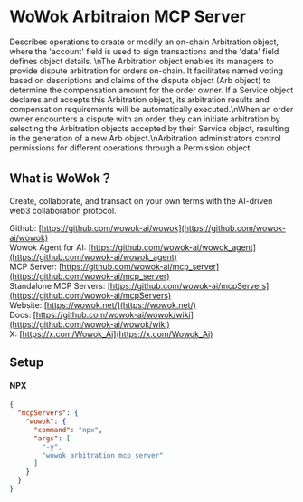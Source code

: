 # WoWok Arbitraion MCP Server
Describes operations to create or modify an on-chain Arbitration object, where the 'account' field is used to sign transactions and the 'data' field defines object details. \nThe Arbitration object enables its managers to provide dispute arbitration for orders on-chain. It facilitates named voting based on descriptions and claims of the dispute object (Arb object) to determine the compensation amount for the order owner. If a Service object declares and accepts this Arbitration object, its arbitration results and compensation requirements will be automatically executed.\nWhen an order owner encounters a dispute with an order, they can initiate arbitration by selecting the Arbitration objects accepted by their Service object, resulting in the generation of a new Arb object.\nArbitration administrators control permissions for different operations through a Permission object.

## What is WoWok？
Create, collaborate, and transact on your own terms with the AI-driven web3 collaboration protocol.

Github: [https://github.com/wowok-ai/wowok](https://github.com/wowok-ai/wowok)   
Wowok Agent for AI: [https://github.com/wowok-ai/wowok_agent](https://github.com/wowok-ai/wowok_agent)   
MCP Server: [https://github.com/wowok-ai/mcp_server](https://github.com/wowok-ai/mcp_server)   
Standalone MCP Servers: [https://github.com/wowok-ai/mcpServers](https://github.com/wowok-ai/mcpServers)   
Website: [https://wowok.net/](https://wowok.net/)   
Docs: [https://github.com/wowok-ai/wowok/wiki](https://github.com/wowok-ai/wowok/wiki)   
X: [https://x.com/Wowok_Ai](https://x.com/Wowok_Ai)


## Setup   
#### NPX   
```json
{
  "mcpServers": {
    "wowok": {
      "command": "npx",
      "args": [
        "-y",
        "wowok_arbitration_mcp_server"
      ]
    }
  }
}
```